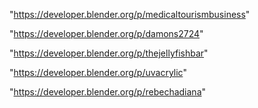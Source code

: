 "https://developer.blender.org/p/medicaltourismbusiness"

"https://developer.blender.org/p/damons2724"

"https://developer.blender.org/p/thejellyfishbar"

"https://developer.blender.org/p/uvacrylic"

"https://developer.blender.org/p/rebechadiana"

 
